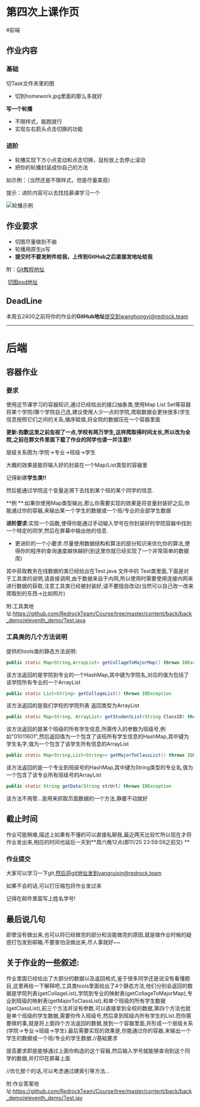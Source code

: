 # 第四次上课作页

#前端

## 作业内容	

### 基础

切Task文件夹里的图

* 切到homework.jpg里面的那么多就好

**写一个轮播**

* 不限样式，能跑就行
* 实现左右箭头点击切换的功能

### 进阶

* 轮播实现下方小点变动和点击切换，鼠标放上去停止滚动
* 把你的轮播封装成你自己的方法

如示例：（当然还是不限样式，但是尽量美观）

提示：进阶内容可以去找找慕课学习一个

![轮播示例](./iamge/exmaple.png)

## 作业要求

* 切图尽量做到不崩
* 轮播用原生js写
* **提交时不要发附件给我，上传到GitHub之后直接发地址给我**

附：[Git教程地址](https://www.liaoxuefeng.com/wiki/0013739516305929606dd18361248578c67b8067c8c017b000/)

​	[切图psd地址](https://github.com/BlackDriver/WebRockFE-Task4.git)

## DeadLine

本周五2400之前将你的作业的**GitHub地址**提交到wanghongyi@redrock.team



--------------------------------

# 后端

## 容器作业

### 要求

使用这节课学习的容器知识,通过已经给出的接口抽象类,使用Map List Set等容器将某个学院(哪个学院自己选,建议使用人少一点的学院,爬取数据会更快很多)学生信息按照它们之间的关系,循序赋值,将全院的数据压在一个容器里面

**更新:抱歉这里之前忽视了一点,学校有两万学生,这样爬取得时间太长,所以改为全院,之前在群文件里面下载了作业的同学也请一并注意!!**

层级关系图为:学院->专业->班级->学生

大概的效果是能将输入好的封装在一个Map/List类型的容器里

记得新建**学生类!!**

然后能通过学院这个变量追溯下去找到某个班的某个同学的信息.

**例 **:如果你使用Map类型输出,那么你需要实现的效果是将变量封装好之后,你能通过你的容器,来输出某一个学生的数据或一个班/专业的全部学生数据



**进阶要求**:实现一个函数,使得你能通过手动输入学号在你封装好的学院容器中找到一个特定的同学,然后在屏幕中输出他的信息.

- 更进阶的一个小要求:尽量使用数据结构和算法的部分知识来优化你的算法,使得你的程序的查询速度越快越好(到这里你就已经实现了一个非常简单的数据库)

其中获取教务在线数据的类已经给出在Test.java 文件中的 Test类里面,下面是对于工具类的说明,请直接调用,由于数据来自于内网,所以使用时需要使用连接内网来进行数据的获取,注意工具类已经被封装好,请不要擅自改动(当然可以自己改一改来爬取别的东西->比如照片)

附:工具类地址:https://github.com/RedrockTeam/Course/tree/master/content/back/back_demo/eleventh_demo/Test.java

### 工具类的几个方法说明

提供的tools类的静态方法说明:

```java
public static Map<String,ArrayList> getCollageToMajorMap() throws IOException
```

该方法返回的是学院到专业的一个HashMap,其中键为学院名,对应的值为包括了该学院所有专业的一个ArrayList

```java
public static List<String> getCollageList() throws IOException
```

该方法返回的是我们学校的学院列表 返回类型为ArrayList 

```java
public static Map<String, ArrayList> getStudentList(String ClassID) throws IOException
```

该方法返回的是某个班级的所有学生信息,所需传入的参数为班级号,例如"01011601",然后返回值为一个包含了该班所有学生信息的HashMap,其中键为学生名字,值为一个包含了该学生所有信息的ArrayList

```java
public static Map<String,List<String>> getMajorToClassList() throws IOException
```

该方法返回的是一个专业到班级号的HashMap,其中键为String类型的专业名,值为一个包含了该专业所有班级号的ArrayList

```java
public static String getData(String strUrl) throws IOException
```

该方法不用管...是用来抓取页面数据的一个方法,静置不动就好



## 截止时间

作业可能稍难,描述上如果有不懂的可以直接私聊我,最近两天比较忙所以现在才将作业发出来,相应的时间也延后一天到**周六晚12点(即11/25 23:59:59之前交) **

### 作业提交

大家可以学习一下git,然后将git地址发到yangruixin@redrock.team

如果不会的话,可以打压缩包将作业发过来

记得在邮件里面写上姓名学号!

## 最后说几句

即使没有做出来,也可以将已经做完的部分和没能做完的原因,就是做作业时候的疑惑打包发到邮箱,不要害怕没做出来,尽人事就好~~



## 关于作业的一些叙述:

作业里面已经给出了大部分的数据以及返回格式,鉴于很多同学还是说没有看懂题目,这里再给一下解释吧,工具类tools里面给出了4个静态方法,他们分别会返回的数据是学院列表(getCollageList),学院到专业的映射表(getCollageToMajorMap),专业到班级的映射表(getMajorToClassList),和单个班级的所有学生数据(getClassList),前三个方法并没有参数,可以直接拿到全校的数据,第四个方法也就是单个班级的学生数据,需要你传入班级号,然后拿到班级内所有学生的List.而你需要做的事,就是将上面四个方法返回的数据,放到一个容器里面,并形成一个层级关系(学院->专业->班级->学生).最后需要实现的效果是,你能通过你的容器,来输出一个学生的数据或一个班/专业的学生数据.//基础要求



提高要求即是能够通过上面你构造的这个容器,然后输入学号就能够查询到这个同学的数据,并打印在屏幕上面

//优化那个的话,可以考虑通过建索引等方法...

附:作业答案地址:https://github.com/RedrockTeam/Course/tree/master/content/back/back_demo/eleventh_demo/Test.jav







